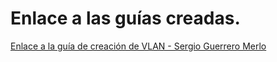 # Enlace a las guías creadas.

[Enlace a la guía de creación de VLAN - Sergio Guerrero Merlo](https://app.tango.us/app/workflow/Configurando-VLAN-y-DHCP-con-UniFi-Network-8f176a64bb14454aaed38632d87ee5c9)
